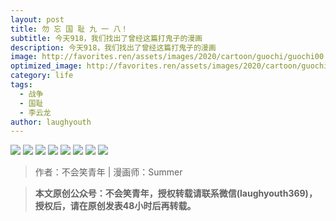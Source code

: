```yaml
---
layout: post
title: 勿 忘 国 耻 九 一 八！
subtitle: 今天918，我们找出了曾经这篇打鬼子的漫画
description: 今天918，我们找出了曾经这篇打鬼子的漫画
image: http://favorites.ren/assets/images/2020/cartoon/guochi/guochi00.jpg
optimized_image: http://favorites.ren/assets/images/2020/cartoon/guochi/guochi00.jpg
category: life
tags:
  - 战争
  - 国耻
  - 李云龙
author: laughyouth
---
```


![](http://favorites.ren/assets/images/2020/cartoon/guochi/guochi01.jpg)
![](http://favorites.ren/assets/images/2020/cartoon/guochi/guochi02.jpg)
![](http://favorites.ren/assets/images/2020/cartoon/guochi/guochi03.jpg)
![](http://favorites.ren/assets/images/2020/cartoon/guochi/guochi04.jpg)
![](http://favorites.ren/assets/images/2020/cartoon/guochi/guochi05.jpg)
![](http://favorites.ren/assets/images/2020/cartoon/guochi/guochi06.jpg)
![](http://favorites.ren/assets/images/2020/cartoon/guochi/guochi07.jpg)
![](http://favorites.ren/assets/images/2020/cartoon/guochi/guochi08.jpg)

>作者：不会笑青年 | 漫画师：Summer

>**本文原创公众号：不会笑青年，授权转载请联系微信(laughyouth369)，授权后，请在原创发表48小时后再转载。**


